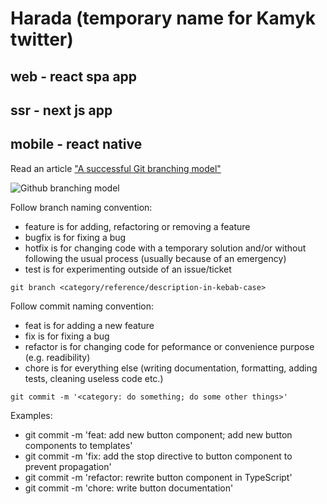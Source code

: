 # Harada (temporary name for Kamyk twitter)

## web - react spa app

## ssr - next js app

## mobile - react native

Read an article ["A successful Git branching model"](https://nvie.com/posts/a-successful-git-branching-model/)

![Github branching model](https://i.stack.imgur.com/tjJCt.png)

Follow branch naming convention:

- feature is for adding, refactoring or removing a feature
- bugfix is for fixing a bug
- hotfix is for changing code with a temporary solution and/or without following the usual process (usually because of an emergency)
- test is for experimenting outside of an issue/ticket

```
git branch <category/reference/description-in-kebab-case>
```

Follow commit naming convention:

- feat is for adding a new feature
- fix is for fixing a bug
- refactor is for changing code for peformance or convenience purpose (e.g. readibility)
- chore is for everything else (writing documentation, formatting, adding tests, cleaning useless code etc.)

```
git commit -m '<category: do something; do some other things>'
```

Examples:

- git commit -m 'feat: add new button component; add new button components to templates'
- git commit -m 'fix: add the stop directive to button component to prevent propagation'
- git commit -m 'refactor: rewrite button component in TypeScript'
- git commit -m 'chore: write button documentation'
